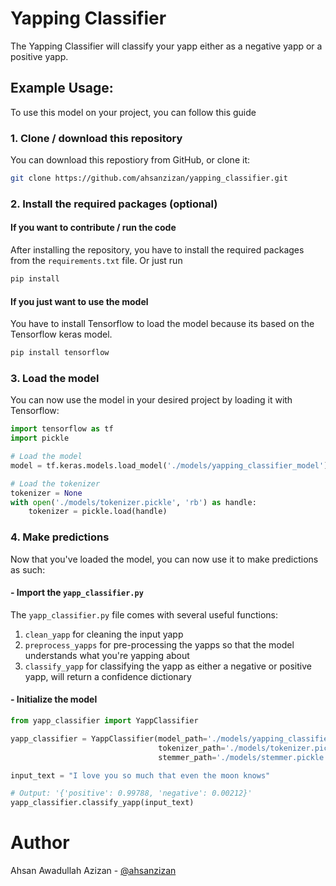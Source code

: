 # Yapping Classifier

The Yapping Classifier will classify your yapp either as a negative yapp or a positive yapp.

## Example Usage:

To use this model on your project, you can follow this guide

### 1. Clone / download this repository

You can download this repostiory from GitHub, or clone it:

```bash
git clone https://github.com/ahsanzizan/yapping_classifier.git
```

### 2. Install the required packages (optional)

#### If you want to contribute / run the code

After installing the repository, you have to install the required packages from the `requirements.txt` file. Or just run

```bash
pip install
```

#### If you just want to use the model

You have to install Tensorflow to load the model because its based on the Tensorflow keras model.

```bash
pip install tensorflow
```

### 3. Load the model

You can now use the model in your desired project by loading it with Tensorflow:

```py
import tensorflow as tf
import pickle
```

```py
# Load the model
model = tf.keras.models.load_model('./models/yapping_classifier_model')

# Load the tokenizer
tokenizer = None
with open('./models/tokenizer.pickle', 'rb') as handle:
    tokenizer = pickle.load(handle)
```

### 4. Make predictions

Now that you've loaded the model, you can now use it to make predictions as such:

#### - Import the `yapp_classifier.py`

The `yapp_classifier.py` file comes with several useful functions:

1. `clean_yapp` for cleaning the input yapp
2. `preprocess_yapps` for pre-processing the yapps so that the model understands what you're yapping about
3. `classify_yapp` for classifying the yapp as either a negative or positive yapp, will return a confidence dictionary

#### - Initialize the model

```py
from yapp_classifier import YappClassifier

yapp_classifier = YappClassifier(model_path='./models/yapping_classifier_model',
                                 tokenizer_path='./models/tokenizer.pickle',
                                 stemmer_path='./models/stemmer.pickle')

input_text = "I love you so much that even the moon knows"

# Output: '{'positive': 0.99788, 'negative': 0.00212}'
yapp_classifier.classify_yapp(input_text)
```

# Author

Ahsan Awadullah Azizan - [@ahsanzizan](https://www.ahsanzizan.xyz)
